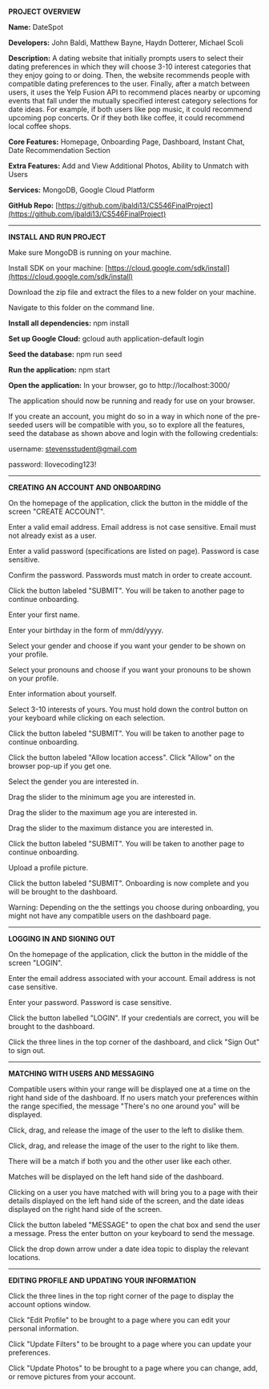 **PROJECT OVERVIEW**

**Name:** DateSpot

**Developers:** John Baldi, Matthew Bayne, Haydn Dotterer, Michael Scoli

**Description:** A dating website that initially prompts users to select their dating preferences in which they will choose 3-10 interest categories that they enjoy going to or doing. Then, the website recommends people with compatible dating preferences to the user. Finally, after a match between users, it uses the Yelp Fusion API to recommend places nearby or upcoming events that fall under the mutually specified interest category selections for date ideas. For example, if both users like pop music, it could recommend upcoming pop concerts. Or if they both like coffee, it could recommend local coffee shops.

**Core Features:** Homepage, Onboarding Page, Dashboard, Instant Chat, Date Recommendation Section

**Extra Features:** Add and View Additional Photos, Ability to Unmatch with Users

**Services:** MongoDB, Google Cloud Platform

**GitHub Repo:** [https://github.com/jbaldi13/CS546FinalProject](https://github.com/jbaldi13/CS546FinalProject)  
** **
**INSTALL AND RUN PROJECT**

Make sure MongoDB is running on your machine.

Install SDK on your machine: [https://cloud.google.com/sdk/install](https://cloud.google.com/sdk/install)

Download the zip file and extract the files to a new folder on your machine.

Navigate to this folder on the command line.

**Install all dependencies:** npm install

**Set up Google Cloud:** gcloud auth application-default login

**Seed the database:** npm run seed

**Run the application:** npm start

**Open the application:** In your browser, go to http://localhost:3000/

The application should now be running and ready for use on your browser.

If you create an account, you might do so in a way in which none of the pre-seeded users will be compatible with you, so to explore all the features, seed the database as shown above and login with the following credentials:

username: stevensstudent@gmail.com

password: Ilovecoding123!
** **
**CREATING AN ACCOUNT AND ONBOARDING**

On the homepage of the application, click the button in the middle of the screen "CREATE ACCOUNT".

Enter a valid email address. Email address is not case sensitive. Email must not already exist as a user.

Enter a valid password (specifications are listed on page). Password is case sensitive.

Confirm the password. Passwords must match in order to create account.

Click the button labeled "SUBMIT". You will be taken to another page to continue onboarding.

Enter your first name.

Enter your birthday in the form of mm/dd/yyyy.

Select your gender and choose if you want your gender to be shown on your profile.

Select your pronouns and choose if you want your pronouns to be shown on your profile.

Enter information about yourself.

Select 3-10 interests of yours. You must hold down the control button on your keyboard while clicking on each selection.

Click the button labeled "SUBMIT". You will be taken to another page to continue onboarding.

Click the button labeled "Allow location access". Click "Allow" on the browser pop-up if you get one.

Select the gender you are interested in.

Drag the slider to the minimum age you are interested in.

Drag the slider to the maximum age you are interested in.

Drag the slider to the maximum distance you are interested in.

Click the button labeled "SUBMIT". You will be taken to another page to continue onboarding.

Upload a profile picture.

Click the button labeled "SUBMIT". Onboarding is now complete and you will be brought to the dashboard.

Warning: Depending on the the settings you choose during onboarding, you might not have any compatible users on the dashboard page.
** **
**LOGGING IN AND SIGNING OUT**

On the homepage of the application, click the button in the middle of the screen "LOGIN".

Enter the email address associated with your account. Email address is not case sensitive.

Enter your password. Password is case sensitive.

Click the button labelled "LOGIN". If your credentials are correct, you will be brought to the dashboard.

Click the three lines in the top corner of the dashboard, and click "Sign Out" to sign out.
** **
**MATCHING WITH USERS AND MESSAGING**

Compatible users within your range will be displayed one at a time on the right hand side of the dashboard. If no users match your preferences within the range specified, the message "There's no one around you" will be displayed.

Click, drag, and release the image of the user to the left to dislike them.

Click, drag, and release the image of the user to the right to like them.

There will be a match if both you and the other user like each other.

Matches will be displayed on the left hand side of the dashboard.

Clicking on a user you have matched with will bring you to a page with their details displayed on the left hand side of the screen, and the date ideas displayed on the right hand side of the screen.

Click the button labeled "MESSAGE" to open the chat box and send the user a message. Press the enter button on your keyboard to send the message.

Click the drop down arrow under a date idea topic to display the relevant locations.
** **
**EDITING PROFILE AND UPDATING YOUR INFORMATION**

Click the three lines in the top right corner of the page to display the account options window.

Click "Edit Profile" to be brought to a page where you can edit your personal information.

Click "Update Filters" to be brought to a page where you can update your preferences.

Click "Update Photos" to be brought to a page where you can change, add, or remove pictures from your account.
